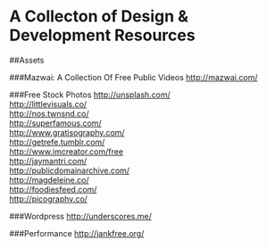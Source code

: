 A Collecton of Design & Development Resources
=============

##Assets

###Mazwai: A Collection Of Free Public Videos
http://mazwai.com/  

###Free Stock Photos
http://unsplash.com/  
http://littlevisuals.co/  
http://nos.twnsnd.co/  
http://superfamous.com/  
http://www.gratisography.com/  
http://getrefe.tumblr.com/  
http://www.imcreator.com/free  
http://jaymantri.com/  
http://publicdomainarchive.com/  
http://magdeleine.co/  
http://foodiesfeed.com/  
http://picography.co/  

###Wordpress
http://underscores.me/

###Performance
http://jankfree.org/
